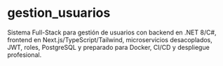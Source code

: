 # gestion_usuarios
Sistema Full-Stack para gestión de usuarios con backend en .NET 8/C#, frontend en Next.js/TypeScript/Tailwind, microservicios desacoplados, JWT, roles, PostgreSQL y preparado para Docker, CI/CD y despliegue profesional.
